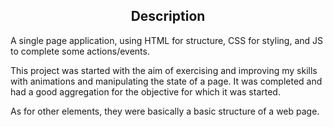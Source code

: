 <h2 align="center">Description</h2>

<p align="left">A single page application, using HTML for structure, CSS for styling, and JS to complete some actions/events.</p>
<p>This project was started with the aim of exercising and improving my skills with animations and manipulating the state of a page. It was completed and had a good aggregation for the objective for which it was started.</p>
<p>As for other elements, they were basically a basic structure of a web page.</p>
